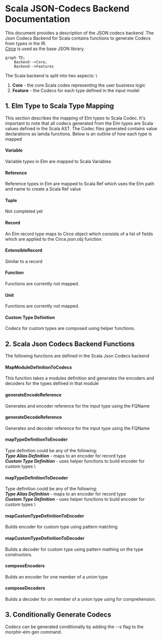 # Scala JSON-Codecs Backend Documentation

This document provides a description of the JSON codecs backend.
The Json Codecs Backend for Scala contains functions to generate Codecs from types in the IR.\
[Circe](https://circe.github.io/circe/) is used as the base JSON library.

```mermaid
graph TD;
    Backend-->Core;
    Backend-->Features
```
The Scala backend is split into two aspects: \
1. **Core** - the core Scala codes representing the user business logic
2. **Feature** - the Codecs for each type defined in the input model



## 1. Elm Type to Scala Type Mapping
This section describes the mapping of Elm types to Scala Codec. It's important to note that all codecs generated from the Elm types
are Scala values defined in the Scala AST. The Codec files generated contains value declarations as lamda functions.
Below is an outline of how each type is mapped

#### Variable
Variable types in Elm are mapped to Scala Variables

#### Reference
Reference types in Elm are mapped to Scala Ref which uses the Elm path and name
to create a Scala Ref value

#### Tuple 
Not completed yet

#### Record
An Elm record type maps to Circe object which consists of a list of fields which are applied to
the Circe.json.obj function.


#### ExtensibleRecord
Similar to a record

#### Function
Functions are currently not mapped.

#### Unit
Functions are currently not mapped.


#### Custom Type Definition
Codecs for custom types are composed using helper functions.


## 2.  Scala Json Codecs Backend Functions
The following functions are defined in the Scala Json Codecs backend

#### MapModuleDefinitionToCodecs
This function takes a modules definition and generates the encoders and 
decoders for the types defined in that module


#### generateEncodeReference
Generates and encoder reference for the input type using the FQName


#### generateDecodeReference
Generates and decoder reference for the input type using the FQName


#### mapTypeDefinitionToEncoder
Type definition could be any of the following:\
_**Type Alias Definition**_ - maps to an encoder for record type \
**_Custom Type Definition_** - uses helper functions to build encoder for custom
types \\

#### mapTypeDefinitionToDecoder
Type definition could be any of the following:\
_**Type Alias Definition**_ - maps to an encoder for record type \
**_Custom Type Definition_** - uses helper functions to build encoder for custom
types \\


#### mapCustomTypeDefinitionToEncoder
Builds encoder for custom type using pattern matching

#### mapCustomTypeDefinitionToDecoder
Builds a decoder for custom type using pattern mathing on the type constructors.


#### composeEncoders
Builds an encoder for one member of a union type

#### composeDecoders
Builds a decoder for on member of a union type using for comprehension.

## 3. Conditionally Generate Codecs

Codecs can be generated conditionally by adding the --s flag to the 
morphir-elm gen command.
